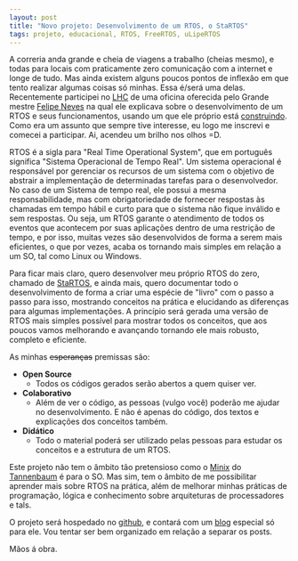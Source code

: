 ```yaml
---
layout: post
title: "Novo projeto: Desenvolvimento de um RTOS, o StaRTOS"
tags: projeto, educacional, RTOS, FreeRTOS, uLipeRTOS
---
```


A correria anda grande e cheia de viagens a trabalho (cheias mesmo), e todas para locais com praticamente zero comunicação com a internet e longe de tudo. Mas ainda existem alguns poucos pontos de inflexão em que tento realizar algumas coisas só minhas. Essa é/será uma delas.
Recentemente participei no [LHC](https://lhc.net.br) de uma oficina oferecida pelo Grande mestre [Felipe Neves](https://www.embarcados.com.br/author/felipe-projetosterra-com-br/) na qual ele explicava sobre o desenvolvimento de um RTOS e seus funcionamentos, usando um que ele próprio está [construindo](https://github.com/uLipe/uLipeRTOS). Como era um assunto que sempre tive interesse, eu logo me inscrevi e comecei a participar. Ai, acendeu um brilho nos olhos =D.

<!-- more -->

RTOS é a sigla para "Real Time Operational System", que em português significa "Sistema Operacional de Tempo Real". Um sistema operacional é responsável por gerenciar os recursos de um sistema com o objetivo de abstrair a implementação de determinadas tarefas para o desenvolvedor. No caso de um Sistema de tempo real, ele possui a mesma responsabilidade, mas com obrigatoriedade de fornecer respostas às chamadas em tempo hábil e curto para que o sistema não fique inválido e sem respostas. Ou seja, um RTOS garante o atendimento de todos os eventos que acontecem por suas aplicações dentro de uma restrição de tempo, e por isso, muitas vezes são desenvolvidos de forma a serem mais eficientes, o que por vezes, acaba os tornando mais simples em relação a um SO, tal como Linux ou Windows.

Para ficar mais claro, quero desenvolver meu próprio RTOS do zero, chamado de [StaRTOS](http://danieljunho.com/StaRTOS/), e ainda mais, quero documentar todo o desenvolvimento de forma a criar uma espécie de "livro" com o passo a passo para isso, mostrando conceitos na prática e elucidando as diferenças para algumas implementações. A princípio será gerada uma versão de RTOS mais simples possível para mostrar todos os conceitos, que aos poucos vamos melhorando e avançando tornando ele mais robusto, completo e eficiente.

As minhas <s>esperanças</s> premissas são:

* **Open Source**
  * Todos os códigos gerados serão abertos a quem quiser ver.
* **Colaborativo**
  * Além de ver o código, as pessoas (vulgo você) poderão me ajudar no desenvolvimento. E não é apenas do código, dos textos e explicações dos conceitos também.
* **Didático**
  * Todo o material poderá ser utilizado pelas pessoas para estudar os conceitos e a estrutura de um RTOS.

Este projeto não tem o âmbito tão pretensioso como o [Minix](https://pt.wikipedia.org/wiki/MINIX) do [Tannenbaum](https://pt.wikipedia.org/wiki/Andrew_Stuart_Tanenbaum) é para o SO. Mas sim, tem o âmbito de me possibilitar aprender mais sobre RTOS na prática, além de melhorar minhas práticas de programação, lógica e conhecimento sobre arquiteturas de processadores e tals.

O projeto será hospedado no [github](https://github.com/djunho/StaRTOS), e contará com um [blog](http://danieljunho.com/StaRTOS/) especial só para ele. Vou tentar ser bem organizado em relação a separar os posts.

Mãos á obra.
